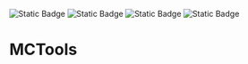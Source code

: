 ![Static Badge](https://img.shields.io/badge/by-Creepersss--gh-green) ![Static Badge](https://img.shields.io/badge/JavaScript-gray?logo=javascript) ![Static Badge](https://img.shields.io/badge/HTML5-gray?logo=html5) ![Static Badge](https://img.shields.io/badge/CSS-gray?logo=css)
# MCTools

